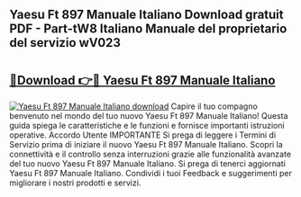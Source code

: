 ## Yaesu Ft 897 Manuale Italiano Download gratuit PDF - Part-tW8 Italiano Manuale del proprietario del servizio wV023

# <h2><a href="http://dffmq7.blite.top/?on=Yaesu+Ft+897+Manuale+Italiano">🔗Download 👉🔴 Yaesu Ft 897 Manuale Italiano</a></h2>

[![Yaesu Ft 897 Manuale Italiano download](https://i.imgur.com/lujVjoI.png)](http://dffmq7.blite.top/?on=Yaesu+Ft+897+Manuale+Italiano)
Capire il tuo compagno benvenuto nel mondo del tuo nuovo Yaesu Ft 897 Manuale Italiano! Questa guida spiega le caratteristiche e le funzioni e fornisce importanti istruzioni operative. Accordo Utente IMPORTANTE Si prega di leggere i Termini di Servizio prima di iniziare il nuovo Yaesu Ft 897 Manuale Italiano. Scopri la connettività e il controllo senza interruzioni grazie alle funzionalità avanzate del tuo nuovo Yaesu Ft 897 Manuale Italiano. Si prega di tenerci aggiornati Yaesu Ft 897 Manuale Italiano. Condividi i tuoi Feedback e suggerimenti per migliorare i nostri prodotti e servizi.
